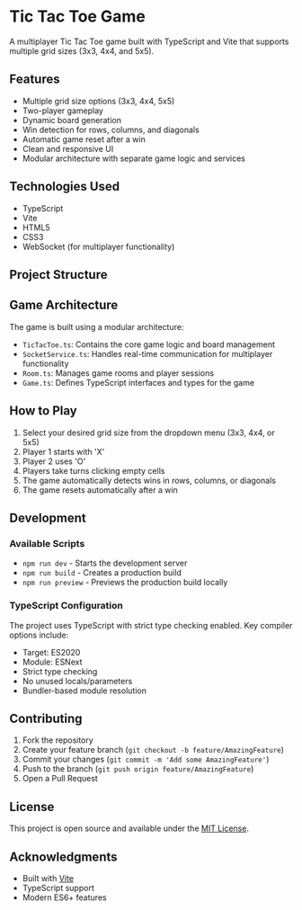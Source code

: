 # Tic Tac Toe Game

A multiplayer Tic Tac Toe game built with TypeScript and Vite that supports multiple grid sizes (3x3, 4x4, and 5x5).

## Features

- Multiple grid size options (3x3, 4x4, 5x5)
- Two-player gameplay
- Dynamic board generation
- Win detection for rows, columns, and diagonals
- Automatic game reset after a win
- Clean and responsive UI
- Modular architecture with separate game logic and services

## Technologies Used

- TypeScript
- Vite
- HTML5
- CSS3
- WebSocket (for multiplayer functionality)

## Project Structure

## Game Architecture

The game is built using a modular architecture:

- `TicTacToe.ts`: Contains the core game logic and board management
- `SocketService.ts`: Handles real-time communication for multiplayer functionality
- `Room.ts`: Manages game rooms and player sessions
- `Game.ts`: Defines TypeScript interfaces and types for the game

## How to Play

1. Select your desired grid size from the dropdown menu (3x3, 4x4, or 5x5)
2. Player 1 starts with 'X'
3. Player 2 uses 'O'
4. Players take turns clicking empty cells
5. The game automatically detects wins in rows, columns, or diagonals
6. The game resets automatically after a win

## Development

### Available Scripts

- `npm run dev` - Starts the development server
- `npm run build` - Creates a production build
- `npm run preview` - Previews the production build locally

### TypeScript Configuration

The project uses TypeScript with strict type checking enabled. Key compiler options include:

- Target: ES2020
- Module: ESNext
- Strict type checking
- No unused locals/parameters
- Bundler-based module resolution

## Contributing

1. Fork the repository
2. Create your feature branch (`git checkout -b feature/AmazingFeature`)
3. Commit your changes (`git commit -m 'Add some AmazingFeature'`)
4. Push to the branch (`git push origin feature/AmazingFeature`)
5. Open a Pull Request

## License

This project is open source and available under the [MIT License](LICENSE).

## Acknowledgments

- Built with [Vite](https://vitejs.dev/)
- TypeScript support
- Modern ES6+ features
